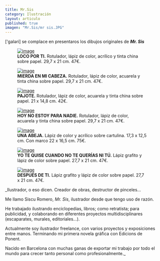 ```yaml
---
title: Mr.Sis
category: Ilustración 
layout: articulo
published: true
imagen: "Mr.Sis/mr sis.JPG"
---
```

['galəri] se complace en presentaros los dibujos originales de <b>*Mr. Sis*</b>

<div class="figure-group">
<figure>
	<a href="/images/Mr.Sis/LOCO POR TI.jpg"><img src="/images/Mr.Sis/LOCO POR TI.jpg" alt="image"></a>
	<figcaption><b>LOCO POR TI.</b>
Rotulador, lápiz de color, acrílico y tinta china sobre papel. 29,7  x 21 cm. 47€.
</figcaption>
</figure>

<figure>
	<a href="/images/Mr.Sis/MIERDA EN MI CABEZA.jpg"><img src="/images/Mr.Sis/MIERDA EN MI CABEZA.jpg" alt="image"></a>
	<figcaption><b>MIERDA EN MI CABEZA.</b> 
Rotulador, lápiz de color, acuarela y tinta china sobre papel. 29,7 x 21 cm. 47€.</figcaption>
</figure>

<figure>
	<a href="/images/Mr.Sis/PAJOTE.jpg"><img src="/images/Mr.Sis/PAJOTE.jpg" alt="image"></a>
	<figcaption><b>PAJOTE.</b> 
Rotulador, lápiz de color, acuarela y tinta china sobre papel. 21 x 14,8 cm. 42€.</figcaption>
</figure>
</div>

<div class="figure-group">
<figure>
	<a href="/images/Mr.Sis/HOY NO ESTOY.jpg"><img src="/images/Mr.Sis/HOY NO ESTOY.jpg" alt="image"></a>
	<figcaption><b>HOY NO ESTOY PARA NADIE.</b> 
Rotulador, lápiz de color, acuarela y tinta china sobre papel. 29,7 x 21 cm. 47€.
</figcaption>
</figure>

<figure>
	<a href="/images/Mr.Sis/UNA ABEJA.jpg"><img src="/images/Mr.Sis/UNA ABEJA.jpg" alt="image"></a>
	<figcaption><b>UNA ABEJA.</b> 
Lápiz de color y acrílico sobre cartulina. 17,3  x 12,5 cm. Con marco 22 x 16,5 cm. 75€.
</figcaption>
</figure>
</div>

<div class="figure-group">
<figure>
	<a href="/images/Mr.Sis/YO TE QUISE.jpg"><img src="/images/Mr.Sis/YO TE QUISE.jpg" alt="image"></a>
	<figcaption><b>YO TE QUISE CUANDO NO TE QUERÍAS NI TÚ.</b> 
Lápiz grafito y lápiz de color sobre papel. 27,7  x 21 cm. 47€.
</figcaption>
</figure>

<figure>
	<a href="/images/Mr.Sis/DESPUES DE TI.jpg"><img src="/images/Mr.Sis/DESPUES DE TI.jpg" alt="image"></a>
	<figcaption><b>DESPUÉS DE TI.</b> 
Lápiz grafito y lápiz de color sobre papel. 27,7  x 21 cm. 47€.</figcaption>
</figure>
</div>

_Ilustrador, o eso dicen.
Creador de obras, destructor de pinceles...

Me llamo Siscu Romero, *Mr. Sis*, ilustrador desde que tengo uso de razón. 

He trabajado ilustrando enciclopedias, libros; como retratista; para publicidad, y colaborando en diferentes proyectos multidisciplinares (escaparates, murales, editoriales...).

Actualmente soy ilustrador freelance, con varios proyectos y exposiciones entre manos. Terminando mi primera novela gráfica con Edicions de Ponent.

Nacido en Barcelona con muchas ganas de exportar mi trabajo por todo el mundo para crecer tanto personal como profesionalmente._


